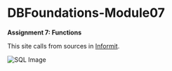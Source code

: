 # DBFoundations-Module07
**Assignment 7: Functions**

This site calls from sources in [Informit](https://www.informit.com/articles/article.aspx?p=31673).

![SQL Image](https://codingsight.com/wp-content/uploads/2021/08/HowtoMakeUseDatabaseFeatures_878%D1%85700-870x600.png)
